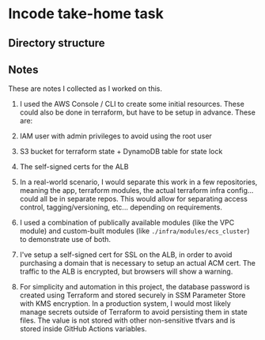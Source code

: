 # Incode take-home task

## Directory structure

## Notes

These are notes I collected as I worked on this.

1. I used the AWS Console / CLI to create some initial resources. These could also be done in terraform, but have to be setup in advance. These are:

  1. IAM user with admin privileges to avoid using the root user
  2. S3 bucket for terraform state + DynamoDB table for state lock
  3. The self-signed certs for the ALB

2. In a real-world scenario, I would separate this work in a few repositories, meaning the app, terraform modules, the actual terraform infra config... could all be in separate repos. This would allow for separating access control, tagging/versioning, etc... depending on requirements.

3. I used a combination of publically available modules (like the VPC module) and custom-built modules (like `./infra/modules/ecs_cluster`) to demonstrate use of both.

4. I've setup a self-signed cert for SSL on the ALB, in order to avoid purchasing a domain that is necessary to setup an actual ACM cert. The traffic to the ALB is encrypted, but browsers will show a warning.

5. For simplicity and automation in this project, the database password is created using Terraform and stored securely in SSM Parameter Store with KMS encryption. In a production system, I would most likely manage secrets outside of Terraform to avoid persisting them in state files. The value is not stored with other non-sensitive tfvars and is stored inside GitHub Actions variables.

